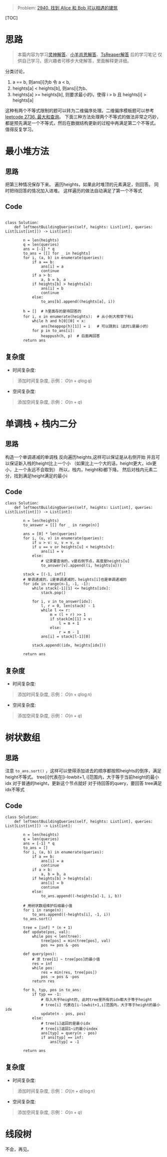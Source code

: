 > Problem: [2940. 找到 Alice 和 Bob 可以相遇的建筑](https://leetcode.cn/problems/find-building-where-alice-and-bob-can-meet/description/)

[TOC]



# 思路
> 本篇内容为学习[灵神解答](https://leetcode.cn/problems/find-building-where-alice-and-bob-can-meet/solutions/2532969/xiao-yang-xiao-en-chi-xian-cha-xun-dan-d-s7xo/)、[小羊肖恩解答](https://leetcode.cn/problems/find-building-where-alice-and-bob-can-meet/solutions/2532969/xiao-yang-xiao-en-chi-xian-cha-xun-dan-d-s7xo/)、[TsReaper解答](https://leetcode.cn/problems/find-building-where-alice-and-bob-can-meet/solutions/2532905/shu-zhuang-shu-zu-by-tsreaper-fsz0/) 后的学习笔记
仅供自己学习，感兴趣者可移步大佬解答，里面解释更详细。

分类讨论，
1. a == b, 则ans[i]为b
令 a < b,
2. heights[a] < heights[b],  则ans[i]为b、
3. heights[a] >= heights[b],
则要求最小的i，使得 i > b 且 heights[i] > heights[a]

这种有两个不等式限制的题可以转为二维偏序处理。二维偏序模板题可以参考 [leetcode 2736. 最大和查询](https://leetcode.cn/problems/maximum-sum-queries/)。
下面三种方法处理两个不等式的做法非常之巧妙，都是预先满足一个不等式，然后在数据结构更新的过程中再满足第二个不等式。 值得反复学习。

# 最小堆方法
## 思路
把第三种情况保存下来。
遍历heights，如果此时堆顶的元素满足，则回答。
同时把待回答的情况加入进堆。
这样遍历的做法自动满足了第一个不等式

## Code
```Python3 []

class Solution:
    def leftmostBuildingQueries(self, heights: List[int], queries: List[List[int]]) -> List[int]:

        n = len(heights)
        q = len(queries)
        ans = [-1] * q
        to_ans = [[] for _ in heights]
        for i, (a, b) in enumerate(queries):
            if a == b:
                ans[i] = a
                continue
            if a > b:
                a, b = b, a
            if heights[b] > heights[a]:
                ans[i] = b
                continue
            else:
                to_ans[b].append((heights[a], i))

        h = []  # h里面存的是待回答的
        for i, x in enumerate(heights):  # 从小到大枚举下标i
            while h and h[0][0] < x:
                ans[heappop(h)[1]] = i   # 可以跳到i（此时i是最小的）
            for p in to_ans[i]:
                heappush(h, p)  # 后面再回答
        return ans
```

## 复杂度
- 时间复杂度:
> 添加时间复杂度, 示例： $O(n+q\log{q})$

- 空间复杂度:
> 添加空间复杂度, 示例： $O(n+q)$


# 单调栈 + 栈内二分
## 思路
构造一个单调递减的单调栈
反向遍历heights,这样可以保证是从右侧开始
并且可以保证新入栈的height比上一个小
（如果比上一个大的话，height更大，idx更小，上一个永远不会取到）
所以，栈内，height和i都下降。
然后对栈内元素二分，找到满足height满足的最小i


## Code
```python3 []
class Solution:
    def leftmostBuildingQueries(self, heights: List[int], queries: List[List[int]]) -> List[int]:

        n = len(heights)
        to_answer = [[] for _ in range(n)]

        ans = [0] * len(queries)
        for i, (u, v) in enumerate(queries):
            if u > v: u, v = v, u
            if u == v or heights[u] < heights[v]:
                ans[i] = v
            else:
                # 记录要查询的，v是右侧节点，高度是heights[u]
                to_answer[v].append((i, heights[u]))
        
        stack = [(-1, inf)]
        # 单调递减的，i是单调递减的，heights[i]也是单调递减的
        for idx in range(n-1, -1, -1):
            while stack[-1][1] <= heights[idx]:
                stack.pop()
            
            for i, v in to_answer[idx]:
                l, r = 0, len(stack) - 1
                while l <= r:
                    m = (l + r) >> 1
                    if stack[m][1] > v:
                        l = m + 1
                    else:
                        r = m - 1
                ans[i] = stack[l-1][0]
            
            stack.append((idx, heights[idx]))
        
        return ans

```
## 复杂度
- 时间复杂度:
> 添加时间复杂度, 示例： $O(n+q\log{n})$

- 空间复杂度:
> 添加空间复杂度, 示例： $O(n+q)$


# 树状数组
## 思路
注意 `to_ans.sort()` ，这样可以使得添加进去的顺序都按照heights的倒序，满足height不等式。
tree[i]代表在[i-lowbit+1, i]范围内，大于等于当前height的最小idx 
对于普通的height，更新这个节点就好
对于待回答的query，要回答
tree满足idx不等式
## Code
```python3 []
class Solution:
    def leftmostBuildingQueries(self, heights: List[int], queries: List[List[int]]) -> List[int]:

        n = len(heights)
        q = len(queries)
        ans = [-1] * q
        to_ans = []
        for i, (a, b) in enumerate(queries):
            if a == b:
                ans[i] = a
                continue
            if a > b:
                a, b = b, a
            if heights[b] > heights[a]:
                ans[i] = b
                continue
            else:
                to_ans.append((-heights[a]-1, i, b))

        # 用树状数组维护后缀最小值
        for i in range(n):
            to_ans.append((-heights[i], -1, i))
        to_ans.sort()

        tree = [inf] * (n + 1)
        def update(pos, val):
            while pos < len(tree):
                tree[pos] = min(tree[pos], val)
                pos += pos & -pos
        
        def query(pos):
            # 求 tree[1] ~ tree[pos]的最小值
            res = inf
            while pos:
                res = min(res, tree[pos])
                pos -= pos & -pos
            return res
        
        for h, typ, pos in to_ans:
            if typ == -1:
                # 存入大于height的, 此时tree里所有的idx都大于等于height
                # tree[i] 代表在[i-lowbit+1,i]范围内，大于等于height的最小idx
                update(n - pos, pos)
            else:
                # tree[i]返回的是最小idx
                # tree[i]返回1~i的最小index
                ans[typ] = query(n - pos)
                if ans[typ] == inf:
                    ans[typ] = -1
        
        return ans
```
## 复杂度
- 时间复杂度:
> 添加时间复杂度, 示例： $O((n+q)\log{n})$

- 空间复杂度:
> 添加空间复杂度, 示例： $O(n+q)$

# 线段树
不会，再见。

